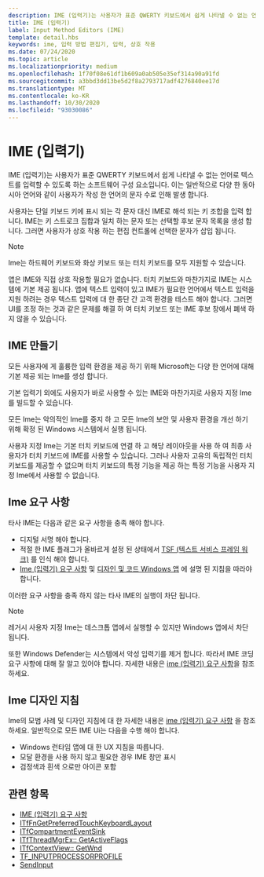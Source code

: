 ```yaml
---
description: IME (입력기)는 사용자가 표준 QWERTY 키보드에서 쉽게 나타낼 수 없는 언어로 텍스트를 입력할 수 있도록 하는 소프트웨어 구성 요소입니다.
title: IME (입력기)
label: Input Method Editors (IME)
template: detail.hbs
keywords: ime, 입력 방법 편집기, 입력, 상호 작용
ms.date: 07/24/2020
ms.topic: article
ms.localizationpriority: medium
ms.openlocfilehash: 1f70f08e61df1b609a0ab505e35ef314a90a91fd
ms.sourcegitcommit: a3bbd3dd13be5d2f8a2793717adf4276840ee17d
ms.translationtype: MT
ms.contentlocale: ko-KR
ms.lasthandoff: 10/30/2020
ms.locfileid: "93030086"
---
```

# <a name="input-method-editors-ime"></a>IME (입력기)

IME (입력기)는 사용자가 표준 QWERTY 키보드에서 쉽게 나타낼 수 없는 언어로 텍스트를 입력할 수 있도록 하는 소프트웨어 구성 요소입니다. 이는 일반적으로 다양 한 동아시아 언어와 같이 사용자가 작성 한 언어의 문자 수로 인해 발생 합니다.

사용자는 단일 키보드 키에 표시 되는 각 문자 대신 IME로 해석 되는 키 조합을 입력 합니다. IME는 키 스트로크 집합과 일치 하는 문자 또는 선택할 후보 문자 목록을 생성 합니다. 그러면 사용자가 상호 작용 하는 편집 컨트롤에 선택한 문자가 삽입 됩니다.

> [!NOTE]
> Ime는 하드웨어 키보드와 화상 키보드 또는 터치 키보드를 모두 지원할 수 있습니다.

앱은 IME와 직접 상호 작용할 필요가 없습니다. 터치 키보드와 마찬가지로 IME는 시스템에 기본 제공 됩니다. 앱에 텍스트 입력이 있고 IME가 필요한 언어에서 텍스트 입력을 지원 하려는 경우 텍스트 입력에 대 한 종단 간 고객 환경을 테스트 해야 합니다. 그러면 UI를 조정 하는 것과 같은 문제를 해결 하 여 터치 키보드 또는 IME 후보 창에서 폐색 하지 않을 수 있습니다.

## <a name="creating-an-ime"></a>IME 만들기

모든 사용자에 게 훌륭한 입력 환경을 제공 하기 위해 Microsoft는 다양 한 언어에 대해 기본 제공 되는 Ime를 생성 합니다.

기본 입력기 외에도 사용자가 바로 사용할 수 있는 IME와 마찬가지로 사용자 지정 Ime를 빌드할 수 있습니다.

모든 Ime는 악의적인 Ime를 중지 하 고 모든 Ime의 보안 및 사용자 환경을 개선 하기 위해 확정 된 Windows 시스템에서 실행 됩니다.

사용자 지정 Ime는 기본 터치 키보드에 연결 하 고 해당 레이아웃을 사용 하 여 최종 사용자가 터치 키보드에 IME를 사용할 수 있습니다. 그러나 사용자 고유의 독립적인 터치 키보드를 제공할 수 없으며 터치 키보드의 특정 기능을 제공 하는 특정 기능을 사용자 지정 Ime에서 사용할 수 없습니다.

## <a name="requirements-for-imes"></a>Ime 요구 사항

타사 IME는 다음과 같은 요구 사항을 충족 해야 합니다.

- 디지털 서명 해야 합니다.
- 적절 한 IME 플래그가 올바르게 설정 된 상태에서 [TSF (텍스트 서비스 프레임 워크)](/windows/win32/tsf/text-services-framework) 를 인식 해야 합니다.
- [Ime (입력기) 요구 사항](input-method-editor-requirements.md) 및 [디자인 및 코드 Windows 앱](../index.md) 에 설명 된 지침을 따라야 합니다.

이러한 요구 사항을 충족 하지 않는 타사 IME의 실행이 차단 됩니다.

> [!NOTE]
> 레거시 사용자 지정 Ime는 데스크톱 앱에서 실행할 수 있지만 Windows 앱에서 차단 됩니다.

또한 Windows Defender는 시스템에서 악성 입력기를 제거 합니다. 따라서 IME 코딩 요구 사항에 대해 잘 알고 있어야 합니다. 자세한 내용은 [ime (입력기) 요구 사항](input-method-editor-requirements.md)을 참조 하세요.

## <a name="design-guidelines-for-imes"></a>Ime 디자인 지침

Ime의 모범 사례 및 디자인 지침에 대 한 자세한 내용은 [ime (입력기) 요구 사항](input-method-editor-requirements.md) 을 참조 하세요. 일반적으로 모든 IME Ui는 다음을 수행 해야 합니다.

- Windows 런타임 앱에 대 한 UX 지침을 따릅니다.
- 모달 환경을 사용 하지 않고 필요한 경우 IME 창만 표시
- 검정색과 흰색 으로만 아이콘 포함

## <a name="related-topics"></a>관련 항목

- [IME (입력기) 요구 사항](input-method-editor-requirements.md)
- [ITfFnGetPreferredTouchKeyboardLayout](/windows/win32/api/ctffunc/nn-ctffunc-itffngetpreferredtouchkeyboardlayout)
- [ITfCompartmentEventSink](/windows/win32/api/msctf/nn-msctf-itfcompartmenteventsink)
- [ITfThreadMgrEx:: GetActiveFlags](/windows/win32/api/msctf/nf-msctf-itfthreadmgrex-getactiveflags)
- [ITfContextView:: GetWnd](/windows/win32/api/msctf/nf-msctf-itfcontextview-getwnd)
- [TF_INPUTPROCESSORPROFILE](/windows/win32/api/msctf/ns-msctf-tf_inputprocessorprofile)
- [SendInput](/windows/win32/api/winuser/nf-winuser-sendinput)
